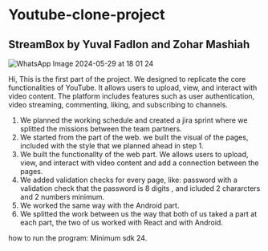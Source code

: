 # Youtube-clone-project
StreamBox by Yuval Fadlon and Zohar Mashiah
-------------------------------------------
![WhatsApp Image 2024-05-29 at 18 01 24](https://github.com/ZoharMashiah/Youtube-clone-project/assets/103347396/9416f52b-d946-4d82-8c0d-af0c2ee122ac)

Hi,
This is the first part of the project. We designed to replicate the core functionalities of YouTube. It allows users to upload, view, and interact with video content. The platform includes features such as user authentication, video streaming, commenting, liking, and subscribing to channels.

1. We planned the working schedule and created a jira sprint where we splitted the missions between the team partners.
2. We started from the part of the web. we built the visual of the pages, included with the style that we planned ahead in step 1.
3. We built the functionallty of the web part. We allows users to upload, view, and interact with video content and add a connection between the pages.
4. We added validation checks for every page, like: password with a validation check that the password is 8 digits , and icluded 2 chararcters and 2 numbers minimum.
5. We worked the same way with the Android part.
6. We splitted the work between us the way that both of us taked a part at each part, the two of us worked with React and with Android.


how to run the program: Minimum sdk 24.
